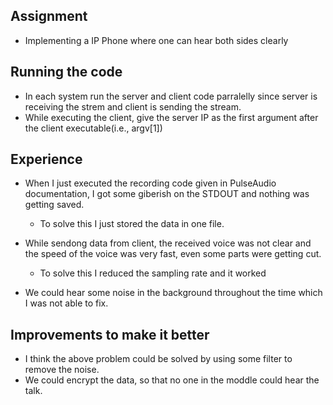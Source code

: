 ## Assignment
* Implementing a IP Phone where one can hear both sides clearly

## Running the code
* In each system run the server and client code parralelly since server is receiving the strem and client is sending the stream.
* While executing the client, give the server IP as the first argument after the client executable(i.e., argv[1])

## Experience
* When I just executed the recording code given in PulseAudio documentation, I got some giberish on the STDOUT and nothing was getting saved.
  * To solve this I just stored the data in one file.
* While sendong data from client, the received voice was not clear and the speed of the voice was very fast, even some parts were getting cut.
  * To solve this I reduced the sampling rate and it worked
  
* We could hear some noise in the background throughout the time which I was not able to fix.

## Improvements to make it better
* I think the above problem could be solved by using some filter to remove the noise.
* We could encrypt the data, so that no one in the moddle could hear the talk.
